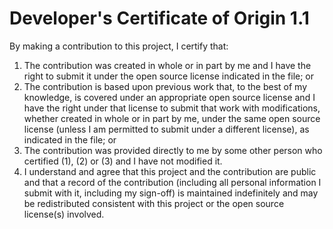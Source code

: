 # Developer's Certificate of Origin 1.1

By making a contribution to this project, I certify that:

1. The contribution was created in whole or in part by me and I have
    the right to submit it under the open source license indicated in
    the file; or
2. The contribution is based upon previous work that, to the best of my
    knowledge, is covered under an appropriate open source license and I
    have the right under that license to submit that work with
    modifications, whether created in whole or in part by me, under the
    same open source license (unless I am permitted to submit under a
    different license), as indicated in the file; or
3. The contribution was provided directly to me by some other person
    who certified (1), (2) or (3) and I have not modified it.
4. I understand and agree that this project and the contribution are
    public and that a record of the contribution (including all personal
    information I submit with it, including my sign-off) is maintained
    indefinitely and may be redistributed consistent with this project
    or the open source license(s) involved.
